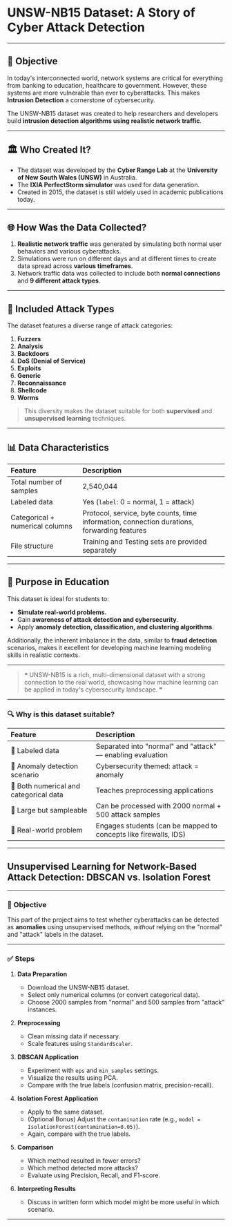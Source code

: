 # UNSW-NB15 Dataset: A Story of Cyber Attack Detection

---

## 🧠 Objective

In today's interconnected world, network systems are critical for everything from banking to education, healthcare to government. However, these systems are more vulnerable than ever to cyberattacks. This makes **Intrusion Detection** a cornerstone of cybersecurity.

The UNSW-NB15 dataset was created to help researchers and developers build **intrusion detection algorithms using realistic network traffic**.

---

## 🏛️ Who Created It?

* The dataset was developed by the **Cyber Range Lab** at the **University of New South Wales (UNSW)** in Australia.
* The **IXIA PerfectStorm simulator** was used for data generation.
* Created in 2015, the dataset is still widely used in academic publications today.

---

## 🌐 How Was the Data Collected?

1.  **Realistic network traffic** was generated by simulating both normal user behaviors and various cyberattacks.
2.  Simulations were run on different days and at different times to create data spread across **various timeframes**.
3.  Network traffic data was collected to include both **normal connections** and **9 different attack types**.

---

## 🚨 Included Attack Types

The dataset features a diverse range of attack categories:

1.  **Fuzzers**
2.  **Analysis**
3.  **Backdoors**
4.  **DoS (Denial of Service)**
5.  **Exploits**
6.  **Generic**
7.  **Reconnaissance**
8.  **Shellcode**
9.  **Worms**

> This diversity makes the dataset suitable for both **supervised** and **unsupervised learning** techniques.

---

## 📊 Data Characteristics

| Feature                        | Description                                                                                             |
| :----------------------------- | :------------------------------------------------------------------------------------------------------ |
| Total number of samples        | 2,540,044                                                                                               |
| Labeled data                   | Yes (`label`: 0 = normal, 1 = attack)                                                                   |
| Categorical + numerical columns | Protocol, service, byte counts, time information, connection durations, forwarding features             |
| File structure                 | Training and Testing sets are provided separately                                                       |

---

## 🎯 Purpose in Education

This dataset is ideal for students to:

* **Simulate real-world problems.**
* Gain **awareness of attack detection and cybersecurity**.
* Apply **anomaly detection, classification, and clustering algorithms**.

Additionally, the inherent imbalance in the data, similar to **fraud detection** scenarios, makes it excellent for developing machine learning modeling skills in realistic contexts.

---

> ❝ UNSW-NB15 is a rich, multi-dimensional dataset with a strong connection to the real world, showcasing how machine learning can be applied in today's cybersecurity landscape. ❞

---

### 🔍 Why is this dataset suitable?

| Feature                      | Description                                                                     |
| :--------------------------- | :------------------------------------------------------------------------------ |
| 🔹 Labeled data               | Separated into "normal" and "attack" — enabling evaluation                    |
| 🔹 Anomaly detection scenario | Cybersecurity themed: attack = anomaly                                          |
| 🔹 Both numerical and categorical data | Teaches preprocessing applications                                      |
| 🔹 Large but sampleable      | Can be processed with 2000 normal + 500 attack samples                        |
| 🔹 Real-world problem         | Engages students (can be mapped to concepts like firewalls, IDS)                |

---

## Unsupervised Learning for Network-Based Attack Detection: DBSCAN vs. Isolation Forest

---

### 🎯 Objective

This part of the project aims to test whether cyberattacks can be detected as **anomalies** using unsupervised methods, *without* relying on the "normal" and "attack" labels in the dataset.

---

### ✅ Steps

1.  **Data Preparation**
    * Download the UNSW-NB15 dataset.
    * Select only numerical columns (or convert categorical data).
    * Choose 2000 samples from "normal" and 500 samples from "attack" instances.

2.  **Preprocessing**
    * Clean missing data if necessary.
    * Scale features using `StandardScaler`.

3.  **DBSCAN Application**
    * Experiment with `eps` and `min_samples` settings.
    * Visualize the results using PCA.
    * Compare with the true labels (confusion matrix, precision-recall).

4.  **Isolation Forest Application**
    * Apply to the same dataset.
    * (Optional Bonus) Adjust the `contamination` rate (e.g., `model = IsolationForest(contamination=0.05)`).
    * Again, compare with the true labels.

5.  **Comparison**
    * Which method resulted in fewer errors?
    * Which method detected more attacks?
    * Evaluate using Precision, Recall, and F1-score.

6.  **Interpreting Results**
    * Discuss in written form which model might be more useful in which scenario.

---
